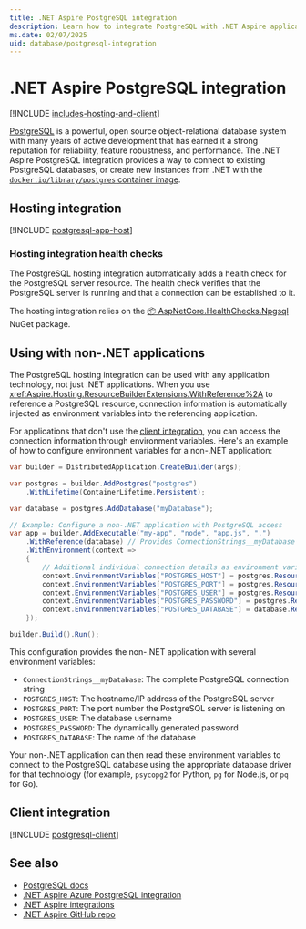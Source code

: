 ```yaml
---
title: .NET Aspire PostgreSQL integration
description: Learn how to integrate PostgreSQL with .NET Aspire applications, using both hosting and client integrations.
ms.date: 02/07/2025
uid: database/postgresql-integration
---
```


# .NET Aspire PostgreSQL integration

[!INCLUDE [includes-hosting-and-client](../includes/includes-hosting-and-client.md)]

[PostgreSQL](https://www.postgresql.org/) is a powerful, open source object-relational database system with many years of active development that has earned it a strong reputation for reliability, feature robustness, and performance. The .NET Aspire PostgreSQL integration provides a way to connect to existing PostgreSQL databases, or create new instances from .NET with the [`docker.io/library/postgres` container image](https://hub.docker.com/_/postgres).

## Hosting integration

[!INCLUDE [postgresql-app-host](includes/postgresql-app-host.md)]

### Hosting integration health checks

The PostgreSQL hosting integration automatically adds a health check for the PostgreSQL server resource. The health check verifies that the PostgreSQL server is running and that a connection can be established to it.

The hosting integration relies on the [📦 AspNetCore.HealthChecks.Npgsql](https://www.nuget.org/packages/AspNetCore.HealthChecks.Npgsql) NuGet package.

## Using with non-.NET applications

The PostgreSQL hosting integration can be used with any application technology, not just .NET applications. When you use <xref:Aspire.Hosting.ResourceBuilderExtensions.WithReference%2A> to reference a PostgreSQL resource, connection information is automatically injected as environment variables into the referencing application.

For applications that don't use the [client integration](#client-integration), you can access the connection information through environment variables. Here's an example of how to configure environment variables for a non-.NET application:

```csharp
var builder = DistributedApplication.CreateBuilder(args);

var postgres = builder.AddPostgres("postgres")
    .WithLifetime(ContainerLifetime.Persistent);

var database = postgres.AddDatabase("myDatabase");

// Example: Configure a non-.NET application with PostgreSQL access
var app = builder.AddExecutable("my-app", "node", "app.js", ".")
    .WithReference(database) // Provides ConnectionStrings__myDatabase
    .WithEnvironment(context =>
    {
        // Additional individual connection details as environment variables
        context.EnvironmentVariables["POSTGRES_HOST"] = postgres.Resource.PrimaryEndpoint.Property(EndpointProperty.Host);
        context.EnvironmentVariables["POSTGRES_PORT"] = postgres.Resource.PrimaryEndpoint.Property(EndpointProperty.Port);
        context.EnvironmentVariables["POSTGRES_USER"] = postgres.Resource.UserNameParameter;
        context.EnvironmentVariables["POSTGRES_PASSWORD"] = postgres.Resource.PasswordParameter;
        context.EnvironmentVariables["POSTGRES_DATABASE"] = database.Resource.DatabaseName;
    });

builder.Build().Run();
```

This configuration provides the non-.NET application with several environment variables:

- `ConnectionStrings__myDatabase`: The complete PostgreSQL connection string
- `POSTGRES_HOST`: The hostname/IP address of the PostgreSQL server
- `POSTGRES_PORT`: The port number the PostgreSQL server is listening on  
- `POSTGRES_USER`: The database username
- `POSTGRES_PASSWORD`: The dynamically generated password
- `POSTGRES_DATABASE`: The name of the database

Your non-.NET application can then read these environment variables to connect to the PostgreSQL database using the appropriate database driver for that technology (for example, `psycopg2` for Python, `pg` for Node.js, or `pq` for Go).

## Client integration

[!INCLUDE [postgresql-client](includes/postgresql-client.md)]

## See also

- [PostgreSQL docs](https://www.npgsql.org/doc/api/Npgsql.html)
- [.NET Aspire Azure PostgreSQL integration](azure-postgresql-integration.md)
- [.NET Aspire integrations](../fundamentals/integrations-overview.md)
- [.NET Aspire GitHub repo](https://github.com/dotnet/aspire)
